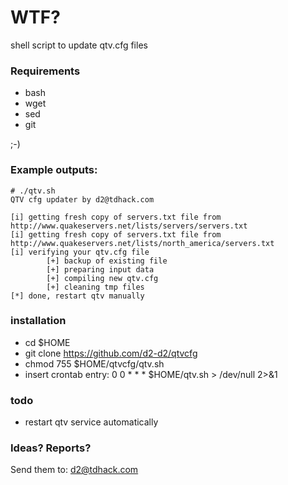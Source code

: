 # WTF?

shell script to update qtv.cfg files

### Requirements

* bash
* wget
* sed
* git

;-)

### Example outputs:
```
# ./qtv.sh
QTV cfg updater by d2@tdhack.com

[i] getting fresh copy of servers.txt file from http://www.quakeservers.net/lists/servers/servers.txt
[i] getting fresh copy of servers.txt file from http://www.quakeservers.net/lists/north_america/servers.txt
[i] verifying your qtv.cfg file
        [+] backup of existing file
        [+] preparing input data
        [+] compiling new qtv.cfg
        [+] cleaning tmp files
[*] done, restart qtv manually
```
### installation
* cd $HOME
* git clone https://github.com/d2-d2/qtvcfg
* chmod 755 $HOME/qtvcfg/qtv.sh
* insert crontab entry: 0 0 * * * $HOME/qtv.sh > /dev/null 2>&1

### todo
* restart qtv service automatically

### Ideas? Reports?

Send them to: d2@tdhack.com
